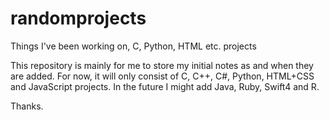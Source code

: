 # randomprojects
Things I've been working on, C, Python, HTML etc. projects

This repository is mainly for me to store my initial notes as and when they are added.
For now, it will only consist of C, C++, C#, Python, HTML+CSS and JavaScript projects.
In the future I might add Java, Ruby, Swift4 and R.

Thanks.
